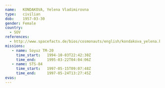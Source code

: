 ```yaml
---
name:	KONDAKOVA, Yelena Vladimirovna 
type:	civilian
dob:	1957-03-30
gender:	Female
country:
  - SOV
references:
  - http://www.spacefacts.de/bios/cosmonauts/english/kondakova_yelena.htm
missions:
   - name: Soyuz TM-20
     time_start:   1994-10-03T22:42:30Z
     time_end:     1995-03-22T04:04:06Z
   - name: STS-84
     time_start:   1997-05-15T09:07:48Z
     time_end:     1997-05-24T13:27:45Z
evas:
---
```

